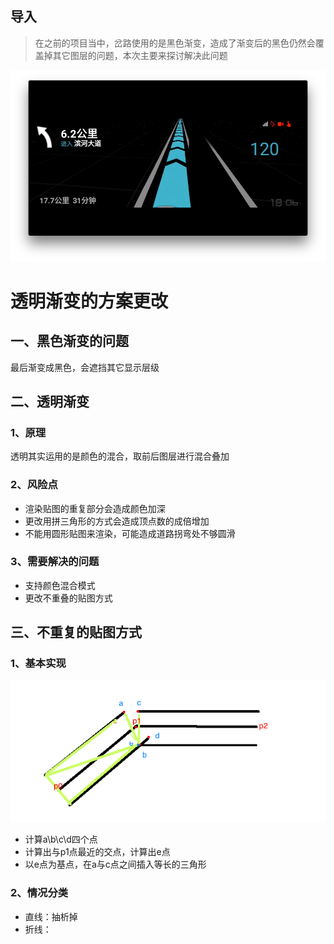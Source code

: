 
## 导入
> 在之前的项目当中，岔路使用的是黑色渐变，造成了渐变后的黑色仍然会覆盖掉其它图层的问题，本次主要来探讨解决此问题

![效果图](assets/ScreenShot2017-02-10at11.50.15AM.png)

# 透明渐变的方案更改

## 一、黑色渐变的问题
  最后渐变成黑色，会遮挡其它显示层级
## 二、透明渐变
### 1、原理
透明其实运用的是颜色的混合，取前后图层进行混合叠加
### 2、风险点
- 渲染贴图的重复部分会造成颜色加深
- 更改用拼三角形的方式会造成顶点数的成倍增加
- 不能用圆形贴图来渲染，可能造成道路拐弯处不够圆滑

### 3、需要解决的问题
- 支持颜色混合模式
- 更改不重叠的贴图方式

## 三、不重复的贴图方式
### 1、基本实现
![](assets/road_render1.png)
- 计算a\b\c\d四个点
- 计算出与p1点最近的交点，计算出e点
- 以e点为基点，在a与c点之间插入等长的三角形

### 2、情况分类
- 直线：抽析掉
- 折线：
